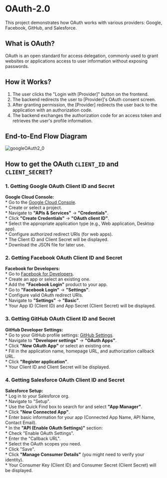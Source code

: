 # OAuth-2.0
This project demonstrates how OAuth works with various providers: Google, Facebook, GitHub, and Salesforce.

## What is OAuth?
OAuth is an open standard for access delegation, commonly used to grant websites or applications access to user information without exposing passwords.

## How it Works?
1. The user clicks the "Login with [Provider]" button on the frontend.
2. The backend redirects the user to [Provider]'s OAuth consent screen.
3. After granting permission, the [Provider] redirects the user back to the application with an authorization code.
4. The backend exchanges the authorization code for an access token and retrieves the user's profile information.

## End-to-End Flow Diagram
![googleOAuth2_0](https://github.com/user-attachments/assets/4aa05729-5ecb-49f7-84a4-0a0838ad6e51)

## How to get the OAuth `CLIENT_ID` and `CLIENT_SECRET`?

### 1. Getting Google OAuth Client ID and Secret
**Google Cloud Console:** <br/>
    * Go to the [Google Cloud Console](https://console.cloud.google.com/).<br/>
    * Create or select a project.<br/>
    * Navigate to **"APIs & Services"** -> **"Credentials"**.<br/>
    * Click **"Create Credentials"** -> **"OAuth client ID"**.<br/>
    * Select the appropriate application type (e.g., Web application, Desktop app).<br/>
    * Configure authorized redirect URIs (for web apps).<br/>
    * The Client ID and Client Secret will be displayed.<br/>
    * Download the JSON file for later use.<br/>


### 2. Getting Facebook OAuth Client ID and Secret
**Facebook for Developers:** <br/>
    * Go to [Facebook for Developers](https://developers.facebook.com/).<br/>
    * Create an app or select an existing one.<br/>
    * Add the **"Facebook Login"** product to your app.<br/>
    * Go to **"Facebook Login"** -> **"Settings"**.<br/>
    * Configure valid OAuth redirect URIs.<br/>
    * Navigate to **"Settings"** -> **"Basic"**. <br/>
    * Your App ID (Client ID) and App Secret (Client Secret) will be displayed. <br/>


### 3. Getting GitHub OAuth Client ID and Secret
**GitHub Developer Settings:** <br/>
    * Go to your GitHub profile settings: [GitHub Settings](https://github.com/settings/profile). <br/>
    * Navigate to **"Developer settings"** -> **"OAuth Apps"**. <br/>
    * Click **"New OAuth App"** or select an existing one. <br/>
    * Fill in the application name, homepage URL, and authorization callback URL. <br/>
    * Click **"Register application"**. <br/>
    * Your Client ID and Client Secret will be displayed. <br/>


### 4. Getting Salesforce OAuth Client ID and Secret
**Salesforce Setup:** <br/>
    * Log in to your Salesforce org. <br/>
    * Navigate to "Setup". <br/>
    * Use the Quick Find box to search for and select **"App Manager"**. <br/>
    * Click **"New Connected App"**. <br/>
    * Enter basic information for your app (Connected App Name, API Name, Contact Email). <br/>
    * In the **"API (Enable OAuth Settings)"** section: <br/>
        * Check "Enable OAuth Settings". <br/>
        * Enter the "Callback URL". <br/>
        * Select the OAuth scopes you need. <br/>
    * Click "Save".<br/>
    * Click **"Manage Consumer Details"** (you might need to verify your identity). <br/>
    * Your Consumer Key (Client ID) and Consumer Secret (Client Secret) will be displayed. <br/>


